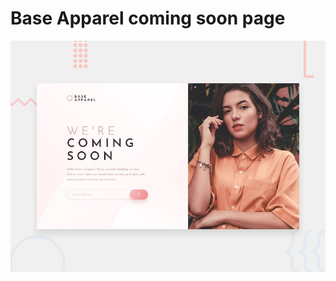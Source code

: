 # Base Apparel coming soon page

![Design preview for the Base Apparel coming soon page coding challenge](./design/desktop-preview.jpg)

